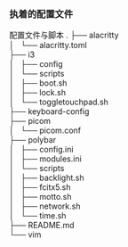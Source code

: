 ### 执着的配置文件
配置文件与脚本
.
├── alacritty  
│   └── alacritty.toml  
├── i3  
│   ├── config  
│   └── scripts  
│       ├── boot.sh  
│       ├── lock.sh  
│       └── toggletouchpad.sh  
├── keyboard-config  
├── picom  
│   └── picom.conf  
├── polybar  
│   ├── config.ini  
│   ├── modules.ini  
│   └── scripts  
│       ├── backlight.sh  
│       ├── fcitx5.sh  
│       ├── motto.sh  
│       ├── network.sh  
│       └── time.sh  
├── README.md  
└── vim  
